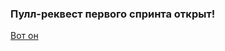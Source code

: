 ### Пулл-реквест первого спринта открыт!



[Вот он](https://github.com/ase444ka/middle.messenger.praktikum.yandex/pull/4)


